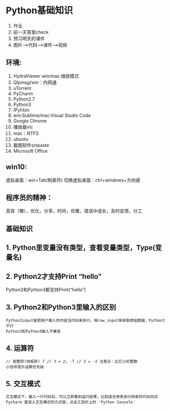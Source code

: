 # Python基础知识
1. 作业
2. 前一天答案check
3. 预习明天的课件
4. 图片—>代码—>课件—>视频

## 环境:
1. HydraViewer win/mac:缩放模式
2. Qlpmsg/win：内网通
3. uTorrent
4. PyCharm
5. Python2.7
6. Python3
7. IPyhton
8. win:Sublime/mac:Visual Studio Code
9. Google Chrome
10. 播放器vlc
11. mac：NTFS
12. ubuntu
13. 截图软件snipaste
14. Microsoft Office

## win10:
虚拟桌面：win+Tab(制表符)
切换虚拟桌面：ctrl+windows+方向键

## 程序员的精神：
高效（懒），优化，分享，时间，优雅，错误中成长，及时反馈，分工

## 基础知识

## 1. Python里变量没有类型，查看变量类型，Type(变量名)
## 2. Python2才支持Print “hello”
   Python2和Pyhton3都支持Print(“hello”)
## 3. Python2和Python3里输入的区别
    Python2input是把用户输入的内容当代码来执行，用raw_input来获取原始数据，Python3不行
    Python2和Python3输入不兼容
## 4. 运算符
    // 取整除(地板除) 7 // 3 = 2; -7 // 3 = -3 注意点：比它小的整数
    小括号提升运算优先级
## 5. 交互模式
    交互模式下，输入一行代码后，可以立即看到运行结果，比较适合用来进行简单的代码测试
    Pycharm 里进入交互模式的方式是，点击工具栏上的 'Python Console'